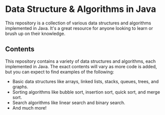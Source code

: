 # Data Structure & Algorithms in Java

This repository is a collection of various data structures and algorithms implemented in Java. It's a great resource for anyone looking to learn or brush up on their knowledge. 

## Contents

This repository contains a variety of data structures and algorithms, each implemented in Java. The exact contents will vary as more code is added, but you can expect to find examples of the following:

- Basic data structures like arrays, linked lists, stacks, queues, trees, and graphs.
- Sorting algorithms like bubble sort, insertion sort, quick sort, and merge sort.
- Search algorithms like linear search and binary search.
- And much more!